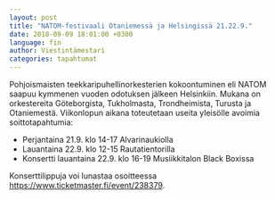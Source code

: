 ```yaml
---
layout: post
title: "NATOM-festivaali Otaniemessä ja Helsingissä 21.22.9."
date: 2018-09-09 18:01:00 +0300
language: fin
author: Viestintämestari
categories: tapahtumat
---
```

Pohjoismaisten teekkaripuhellinorkesterien kokoontuminen eli NATOM saapuu kymmenen vuoden odotuksen jälkeen Helsinkiin. Mukana on orkestereita Göteborgista, Tukholmasta, Trondheimista, Turusta ja Otaniemestä. Viikonlopun aikana toteutetaan useita yleisölle avoimia soittotapahtumia:

- Perjantaina 21.9. klo 14-17 Alvarinaukiolla
- Lauantaina 22.9. klo 12-15 Rautatientorilla
- Konsertti lauantaina 22.9. klo 16-19 Musiikkitalon Black Boxissa

Konserttilippuja voi lunastaa osoitteessa <https://www.ticketmaster.fi/event/238379>.